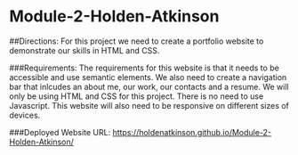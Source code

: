 # Module-2-Holden-Atkinson

##Directions:
For this project we need to create a portfolio website to demonstrate our skills in HTML and CSS. 

###Requirements:
The requirements for this website is that it needs to be accessible and use semantic elements. We also need to create a navigation bar that inlcudes an about me, our work, our contacts and a resume. We will only be using HTML and CSS for this project. There is no need to use Javascript. This website will also need to be responsive on different sizes of devices.

###Deployed Website URL:
https://holdenatkinson.github.io/Module-2-Holden-Atkinson/
